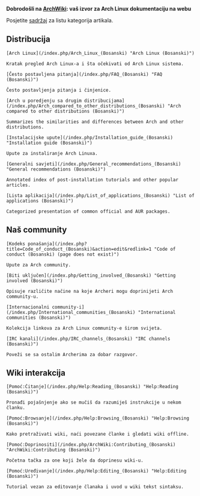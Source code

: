 **Dobrodošli na [ArchWiki](/index.php/ArchWiki "ArchWiki"): vaš izvor za Arch Linux dokumentaciju na webu**

Posjetite [sadržaj](/index.php/Table_of_contents_(Bosanski) "Table of contents (Bosanski)") za listu kategorija artikala.

## Distribucija

	[Arch Linux](/index.php/Arch_Linux_(Bosanski) "Arch Linux (Bosanski)")

	Kratak pregled Arch Linux-a i šta očekivati od Arch Linux sistema.

	[Često postavljena pitanja](/index.php/FAQ_(Bosanski) "FAQ (Bosanski)")

	Često postavljenja pitanja i činjenice.

	[Arch u poredjenju sa drugim distribucijama](/index.php/Arch_compared_to_other_distributions_(Bosanski) "Arch compared to other distributions (Bosanski)")

	Summarizes the similarities and differences between Arch and other distributions.

	[Instalacijske upute](/index.php/Installation_guide_(Bosanski) "Installation guide (Bosanski)")

	Upute za instaliranje Arch Linuxa.

	[Generalni savjeti](/index.php/General_recommendations_(Bosanski) "General recommendations (Bosanski)")

	Annotated index of post-installation tutorials and other popular articles.

	[Lista aplikacija](/index.php/List_of_applications_(Bosanski) "List of applications (Bosanski)")

	Categorized presentation of common official and AUR packages.

## Naš community

	[Kodeks ponašanja](/index.php?title=Code_of_conduct_(Bosanski)&action=edit&redlink=1 "Code of conduct (Bosanski) (page does not exist)")

	Upute za Arch community.

	[Biti uključen](/index.php/Getting_involved_(Bosanski) "Getting involved (Bosanski)")

	Opisuje različite načine na koje Archeri mogu doprinijeti Arch community-u.

	[Internacionalni community-i](/index.php/International_communities_(Bosanski) "International communities (Bosanski)")

	Kolekcija linkova za Arch Linux community-e širom svijeta.

	[IRC kanali](/index.php/IRC_channels_(Bosanski) "IRC channels (Bosanski)")

	Poveži se sa ostalim Archerima za dobar razgovor.

## Wiki interakcija

	[Pomoć:Čitanje](/index.php/Help:Reading_(Bosanski) "Help:Reading (Bosanski)")

	Pronađi pojašnjenje ako se mučiš da razumiješ instrukcije u nekom članku.

	[Pomoć:Browsanje](/index.php/Help:Browsing_(Bosanski) "Help:Browsing (Bosanski)")

	Kako pretraživati wiki, naći povezane članke i gledati wiki offline.

	[Pomoć:Doprinositi](/index.php/ArchWiki:Contributing_(Bosanski) "ArchWiki:Contributing (Bosanski)")

	Početna tačka za one koji žele da doprinesu wiki-u.

	[Pomoć:Uređivanje](/index.php/Help:Editing_(Bosanski) "Help:Editing (Bosanski)")

	Tutorial vezan za editovanje članaka i uvod u wiki tekst sintaksu.